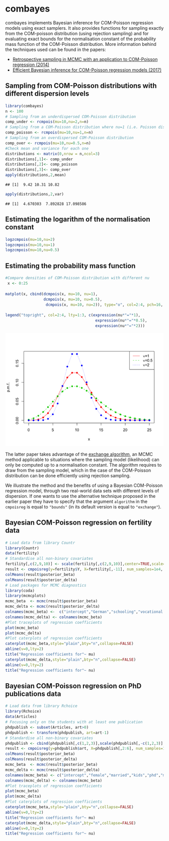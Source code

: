 combayes
========

combayes implements Bayesian inference for COM-Poisson regression models using exact samplers. It also provides functions for sampling exactly from the COM-poisson distribution (using rejection sampling) and for evaluating exact bounds for the normalisation constant of the probability mass function of the COM-Poisson distribution. More information behind the techniques used can be found in the papers:

-   [Retrospective sampling in MCMC with an application to COM-Poisson regression (2014)](http://www.maths.gla.ac.uk/~cchanialidis/Slides_and_Papers/cmpstat.pdf)
-   [Efficient Bayesian inference for COM-Poisson regression models (2017)](https://link.springer.com/article/10.1007/s11222-017-9750-x)

Sampling from COM-Poisson distributions with different dispersion levels
------------------------------------------------------------------------

``` r
library(combayes)
n <- 100
# Sampling from an underdispersed COM-Poisson distribution
comp_under <- rcmpois(mu=10,nu=2,n=n)
# Sampling from a COM-Poisson distribution where nu=1 (i.e. Poisson distribution)
comp_poisson <- rcmpois(mu=10,nu=1,n=n)
# Sampling from an overdispersed COM-Poisson distribution
comp_over <- rcmpois(mu=10,nu=0.5,n=n)
#Check mean and variance for each one
distributions <- matrix(0,nrow = n,ncol=3)
distributions[,1]<- comp_under
distributions[,2]<- comp_poisson 
distributions[,3]<- comp_over
apply(distributions,2,mean)
```

    ## [1]  9.42 10.31 10.82

``` r
apply(distributions,2,var)
```

    ## [1]  4.670303  7.892828 17.098586

Estimating the logarithm of the normalisation constant
------------------------------------------------------

``` r
logzcmpois(mu=10,nu=2)
logzcmpois(mu=10,nu=1)
logzcmpois(mu=10,nu=0.5)
```

Estimating the probability mass function
----------------------------------------

``` r
#Compare densities of COM-Poisson distribution with different nu
 x <- 0:25

matplot(x, cbind(dcmpois(x, mu=10, nu=1),
                 dcmpois(x, mu=10, nu=0.5),
                  dcmpois(x, mu=10, nu=2)), type="o", col=2:4, pch=16, ylab="p.m.f.") 

legend("topright", col=2:4, lty=1:3, c(expression(nu*"="*1),
                                        expression(nu*"="*0.5),
                                        expression(nu*"="*2)))
```

![](README_files/figure-markdown_github/unnamed-chunk-3-1.png)

The latter paper takes advantage of the [exchange algorithm](https://dslpitt.org/uai/papers/06/p359-murray.pdf), an MCMC method applicable to situations where the sampling model (likelihood) can only be computed up to a normalisation constant. The algorithm requires to draw from the sampling model, which in the case of the COM-Poisson distribution can be done efficiently using rejection sampling.

We illustrate the method and the benefits of using a Bayesian COM-Poisson regression model, through two real-world data sets with different levels of dispersion. If one wants to use the alternative technique proposed in the earlier paper they have to specify that the argument `algorithm` in the `cmpoisreg` is equal to `"bounds"` (in its default version is equal to `"exchange"`).

Bayesian COM-Poisson regression on fertility data
-------------------------------------------------

``` r
# Load data from library Countr
library(Countr)
data(fertility)
# Standardise all non-binary covariates
fertility[,c(2,9,10)] <- scale(fertility[,c(2,9,10)],center=TRUE,scale=TRUE)
result <- cmpoisreg(y=fertility$Y, X=fertility[,-11], num_samples=1e4, burnin=1e3)
colMeans(result$posterior_beta)
colMeans(result$posterior_delta)
# Load packages for MCMC diagnostics
library(coda)
library(mcmcplots)
mcmc_beta  <- mcmc(result$posterior_beta)
mcmc_delta <- mcmc(result$posterior_delta)
colnames(mcmc_beta) <-  c("intercept","German","schooling","vocational education","University","Catholic","Protestant","Muslim","rural","age","age at marriage")
colnames(mcmc_delta) <- colnames(mcmc_beta)
#Plot traceplots of regression coefficients
plot(mcmc_beta)
plot(mcmc_delta)
#Plot caterplots of regression coefficients
caterplot(mcmc_beta,style="plain",bty="n",collapse=FALSE)
abline(v=0,lty=2)
title("Regression coefficients for"~ mu)
caterplot(mcmc_delta,style="plain",bty="n",collapse=FALSE)
abline(v=0,lty=2)
title("Regression coefficients for"~ nu)
```

Bayesian COM-Poisson regression on PhD publications data
--------------------------------------------------------

``` r
# Load data from library Rchoice
library(Rchoice)
data(Articles)
# Focusing only on the students with at least one publication
phdpublish <- subset(Articles, art>0)
phdpublish <- transform(phdpublish, art=art-1)
# Standardise all non-binary covariates
phdpublish <- cbind(phdpublish[,c(1,2,3)],scale(phdpublish[,-c(1,2,3)],center=TRUE,scale=TRUE))
result <- cmpoisreg(y=phdpublish$art, X=phdpublish[,2:6], num_samples=1e4, burnin=1e3,prior_var_beta=diag(6),prior_var_delta=diag(6))
colMeans(result$posterior_beta)
colMeans(result$posterior_delta)
mcmc_beta  <- mcmc(result$posterior_beta)
mcmc_delta <- mcmc(result$posterior_delta)
colnames(mcmc_beta) <- c("intercept","female","married","kids","phd","mentor")
colnames(mcmc_delta) <- colnames(mcmc_beta)
#Plot traceplots of regression coefficients
plot(mcmc_beta)
plot(mcmc_delta)
#Plot caterplots of regression coefficients
caterplot(mcmc_beta,style="plain",bty="n",collapse=FALSE)
abline(v=0,lty=2)
title("Regression coefficients for"~ mu)
caterplot(mcmc_delta,style="plain",bty="n",collapse=FALSE)
abline(v=0,lty=2)
title("Regression coefficients for"~ nu)
```
